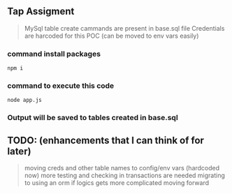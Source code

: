 ## Tap Assigment

> MySql table create cammands are present in base.sql file
> Credentials are harcoded for this POC (can be moved to env vars easily)




### command install packages
`npm i`

### command to execute this code
`node app.js`   

### Output will be saved to tables created in base.sql


## TODO: (enhancements that I can think of for later)
> moving creds and other table names to config/env vars (hardcoded now)
> more testing and checking in transactions are needed
> migrating to using an orm if logics gets more complicated moving forward